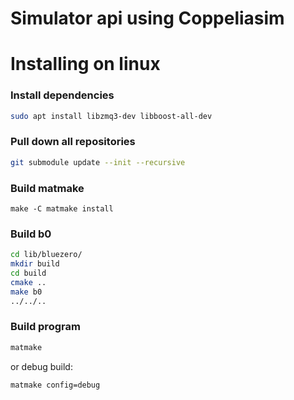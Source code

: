 Simulator api using Coppeliasim
=============================



Installing on linux
=========================================

### Install dependencies
``` bash
sudo apt install libzmq3-dev libboost-all-dev
```

### Pull down all repositories
``` bash
git submodule update --init --recursive
```

### Build matmake
```
make -C matmake install
```

### Build b0
``` bash
cd lib/bluezero/
mkdir build
cd build
cmake ..
make b0
../../..
```

### Build program

``` bash
matmake
```

or debug build:

```
matmake config=debug
```
